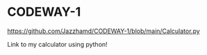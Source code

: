 # CODEWAY-1

https://github.com/Jazzhamd/CODEWAY-1/blob/main/Calculator.py

Link to my calculator using python!
